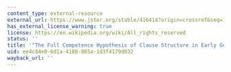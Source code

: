 ```yaml
---
content_type: external-resource
external_url: https://www.jstor.org/stable/416414?origin=crossref&seq=1#metadata_info_tab_contents
has_external_license_warning: true
license: https://en.wikipedia.org/wiki/All_rights_reserved
status: ''
title: '"The Full Competence Hypothesis of Clause Structure in Early German."'
uid: ee4c84e0-6d1a-4180-865a-1d3f4179d032
wayback_url: ''
---
```


